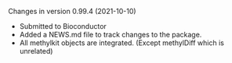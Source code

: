 Changes in version 0.99.4 (2021-10-10)
+ Submitted to Bioconductor
+ Added a NEWS.md file to track changes to the package.
+ All methylkit objects are integrated. (Except methylDiff which is unrelated)